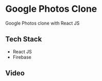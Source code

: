# Google Photos Clone

Google Photos clone with React JS 

## Tech Stack

- React JS
- Firebase

## Video

